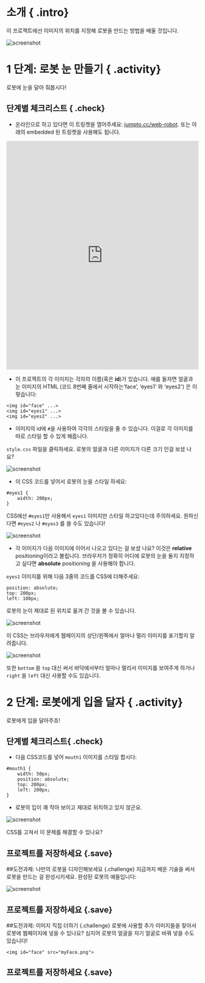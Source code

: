 ﻿---
제목: 로봇 조립하기
난이도: HTML & CSS 2
언어: ko-KR
embeds: "*.png"
materials: ["Club Leader Resources/*.*","Project Resources/*.*"]
stylesheet: web
...

# 소개 { .intro}

이 프로젝트에선 이미지의 위치를 지정해 로봇을 만드는 방법을 배울 것입니다.

![screenshot](robot-final.png)

# 1 단계: 로봇 눈 만들기 { .activity}

로봇에 눈을 달아 줘봅시다!

## 단계별 체크리스트 { .check}

+ 온라인으로 하고 있다면 이 트링켓을 열어주세요: <a href="http://jumpto.cc/web-robot" target="_blank">jumpto.cc/web-robot</a>. 또는 아래의 embedded 된 트링켓을 사용해도 됩니다.

<div class="trinket">
  <iframe src="https://trinket.io/embed/html/b29b50e571" width="100%" height="600" frameborder="0" marginwidth="0" marginheight="0" allowfullscreen>
  </iframe>
</div>

+ 이 프로젝트의 각 이미지는 각자의 이름(혹은 __id__)가 있습니다. 예를 들자면 얼굴과 눈 이미지의 HTML (코드 8번째 줄에서 시작하는‘face’, ‘eyes1’ 와 ‘eyes2') 은 이렇습니다:

```
<img id="face" ...>
<img id="eyes1" ...>
<img id="eyes2" ...>
```

+ 이미지의 id에 `#`을 사용하여 각각의 스타일을 줄 수 있습니다. 이걸로 각 이미지를 따로 스타일 할 수 있게 해줍니다.

`style.css` 파일을 클릭하세요. 로봇의 얼굴과 다른 이미지가 다른 크기 인걸 보셨 나요?

![screenshot](robot-id.png)

+ 이 CSS 코드를 넣어서 로봇의 눈을 스타일 하세요:

```
#eyes1 {
    width: 200px;
}
```

CSS에선 `#eyes1`만 사용해서 `eyes1` 이미지만 스타일 하고있다는데 주의하세요. 원하신다면 `#eyes2` 나 `#eyes3` 를 쓸 수도 있습니다!

![screenshot](robot-eyes-width.png)

+ 각 이미지가 다음 이미지에 이어서 나오고 있다는 걸 보셨 나요? 이것은 __relative__ positioning이라고 불립니다. 브라우저가 정확히 어디에 로봇의 눈을 둘지 지정하고 싶다면 __absolute__ positioning 을 사용해야 합니다.

`eyes1` 이미지를 위해 다음 3줄의 코드를 CSS에 더해주세요:

```
position: absolute;
top: 200px;
left: 100px;
```

로봇의 눈이 제대로 된 위치로 옮겨 간 것을 볼 수 있습니다.

![screenshot](robot-eyes-position.png)

이 CSS는 브라우저에게 웹페이지의 상단/왼쪽에서 얼마나 멀리 이미지를 표기할지 알려줍니다.

![screenshot](robot-eyes-position2.png)

또한 `bottom` 을 `top` 대신 써서 바닥에서부터 얼마나 멀리서 이미지를 보여주게 하거나 `right` 을 `left` 대신 사용할 수도 있습니다.

# 2 단계: 로봇에게 입을 달자 { .activity}

로봇에게 입을 달아주죠!

## 단계별 체크리스트{ .check}

+ 다음 CSS코드를 넣어 `mouth1` 이미지를 스타일 합시다:

```
#mouth1 {
    width: 50px;
    position: absolute;
    top: 200px;
    left: 200px;
}
```

+ 로봇의 입이 꽤 작아 보이고 제대로 위치하고 있지 않군요.

![screenshot](robot-mouth.png)

CSS를 고쳐서 이 문제를 해결할 수 있나요?

## 프로젝트를 저장하세요 {.save}

##도전과제: 나만의 로봇을 디자인해보세요 {.challenge}
지금까지 배운 기술을 써서 로봇을 만드는 걸 완성시키세요. 완성된 로봇의 예들입니다:

![screenshot](robot-examples.png)

## 프로젝트를 저장하세요 {.save}

##도전과제: 이미지 직접 더하기 {.challenge}
로봇에 사용할 추가 이미지들을 찾아서 로봇에 웹페이지에 넣을 수 있나요? 심지어 로봇의 얼굴을 자기 얼굴로 바꿔 넣을 수도 있습니다!

```
<img id="face" src="myFace.png">
```

## 프로젝트를 저장하세요 {.save} 
